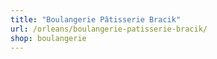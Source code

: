 ```yaml
---
title: "Boulangerie Pâtisserie Bracik"
url: /orleans/boulangerie-patisserie-bracik/
shop: boulangerie
---
```

